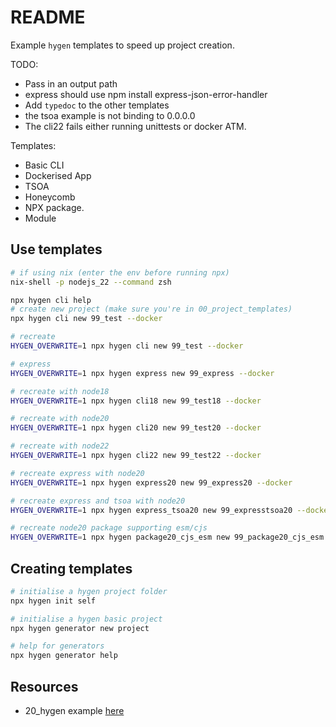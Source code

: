 # README

Example `hygen` templates to speed up project creation.  

TODO:

* Pass in an output path
* express should use npm install express-json-error-handler
* Add `typedoc` to the other templates
* the tsoa example is not binding to 0.0.0.0
* The cli22 fails either running unittests or docker ATM.

Templates:

* Basic CLI
* Dockerised App
* TSOA
* Honeycomb
* NPX package.
* Module

## Use templates

```sh
# if using nix (enter the env before running npx)
nix-shell -p nodejs_22 --command zsh  

npx hygen cli help
# create new project (make sure you're in 00_project_templates)
npx hygen cli new 99_test --docker

# recreate
HYGEN_OVERWRITE=1 npx hygen cli new 99_test --docker

# express
HYGEN_OVERWRITE=1 npx hygen express new 99_express --docker

# recreate with node18
HYGEN_OVERWRITE=1 npx hygen cli18 new 99_test18 --docker

# recreate with node20
HYGEN_OVERWRITE=1 npx hygen cli20 new 99_test20 --docker

# recreate with node22
HYGEN_OVERWRITE=1 npx hygen cli22 new 99_test22 --docker

# recreate express with node20
HYGEN_OVERWRITE=1 npx hygen express20 new 99_express20 --docker

# recreate express and tsoa with node20
HYGEN_OVERWRITE=1 npx hygen express_tsoa20 new 99_expresstsoa20 --docker

# recreate node20 package supporting esm/cjs
HYGEN_OVERWRITE=1 npx hygen package20_cjs_esm new 99_package20_cjs_esm
```

## Creating templates

```sh
# initialise a hygen project folder
npx hygen init self

# initialise a hygen basic project
npx hygen generator new project
```

```sh
# help for generators 
npx hygen generator help
```

## Resources

* 20_hygen example [here](../20_hygen/README.md)  
